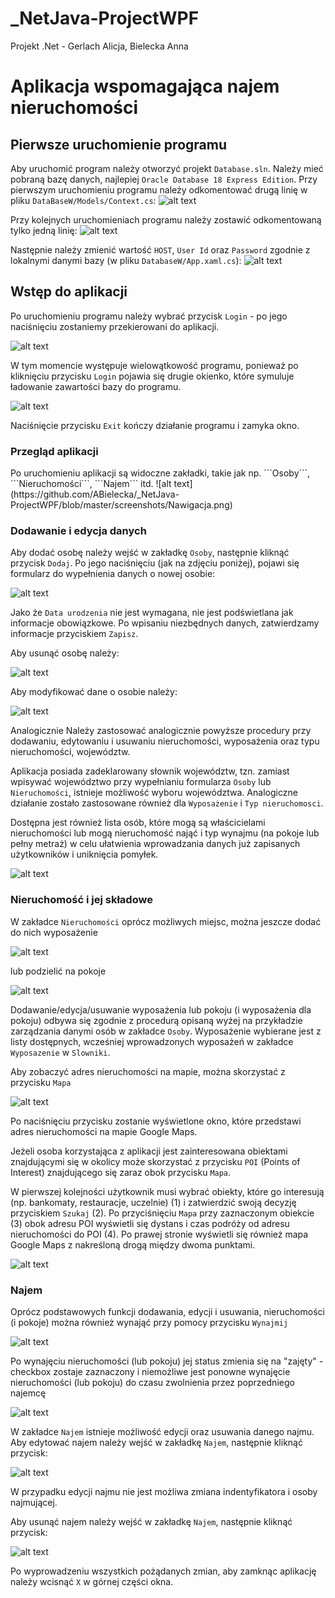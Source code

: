 # _NetJava-ProjectWPF
Projekt .Net - Gerlach Alicja, Bielecka Anna

<h1>Aplikacja wspomagająca najem nieruchomości</h1>

<h2>Pierwsze uruchomienie programu</h2>

Aby uruchomić program należy otworzyć projekt ```Database.sln```. Należy mieć pobraną bazę danych, najlepiej ```Oracle Database 18 Express Edition```. Przy pierwszym uruchomieniu programu należy odkomentować drugą linię w pliku ```DataBaseW/Models/Context.cs```:
![alt text](https://github.com/ABielecka/_NetJava-ProjectWPF/blob/master/screenshots/firstUncomment.PNG)

Przy kolejnych uruchomieniach programu należy zostawić odkomentowaną tylko jedną linię:
![alt text](https://github.com/ABielecka/_NetJava-ProjectWPF/blob/master/screenshots/secondUncomment.PNG)

Następnie należy zmienić wartość ```HOST```, ```User Id``` oraz ```Password``` zgodnie z lokalnymi danymi bazy (w pliku ```DatabaseW/App.xaml.cs```):
![alt text](https://github.com/ABielecka/_NetJava-ProjectWPF/blob/master/screenshots/changeConString.PNG)

<h2>Wstęp do aplikacji</h2>

Po uruchomieniu programu należy wybrać przycisk ```Login``` - po jego naciśnięciu zostaniemy przekierowani do aplikacji. 

![alt text](https://github.com/ABielecka/_NetJava-ProjectWPF/blob/master/screenshots/Login.png)

W tym momencie występuje wielowątkowość programu, ponieważ po kliknięciu przycisku ```Login``` pojawia się drugie okienko, które symuluje ładowanie zawartości bazy do programu.

![alt text](https://github.com/ABielecka/_NetJava-ProjectWPF/blob/master/screenshots/Loading.png)

Naciśnięcie przycisku ```Exit``` kończy działanie programu i zamyka okno.

<h3>Przegląd aplikacji</h3>
Po uruchomieniu aplikacji są widoczne zakładki, takie jak np. ```Osoby```, ```Nieruchomości```, ```Najem``` itd.
![alt text](https://github.com/ABielecka/_NetJava-ProjectWPF/blob/master/screenshots/Nawigacja.png)

<h3>Dodawanie i edycja danych</h3>

Aby dodać osobę należy wejść w zakładkę ```Osoby```, następnie kliknąć przycisk ```Dodaj```. Po jego naciśnięciu (jak na zdjęciu poniżej), pojawi się formularz do wypełnienia danych o nowej osobie:

![alt text](https://github.com/ABielecka/_NetJava-ProjectWPF/blob/master/screenshots/OsobaAdd.png)

Jako że ```Data urodzenia``` nie jest wymagana, nie jest podświetlana jak informacje obowiązkowe. Po wpisaniu niezbędnych danych, zatwierdzamy informacje przyciskiem ```Zapisz```.

Aby usunąć osobę należy: 

![alt text](https://github.com/ABielecka/_NetJava-ProjectWPF/blob/master/screenshots/OsobaDelete.png)

Aby modyfikować dane o osobie należy:

![alt text](https://github.com/ABielecka/_NetJava-ProjectWPF/blob/master/screenshots/OsobaEdit.png)

Analogicznie 
Należy zastosować analogicznie powyższe procedury przy dodawaniu, edytowaniu i usuwaniu nieruchomości, wyposażenia oraz typu nieruchomości, województw.

Aplikacja posiada zadeklarowany słownik województw, tzn. zamiast wpisywać województwo przy wypełnianiu formularza ```Osoby``` lub ```Nieruchomości```, istnieje możliwość wyboru województwa. Analogiczne działanie zostało zastosowane również dla ```Wyposażenie``` i ```Typ nieruchomosci```.

Dostępna jest również lista osób, które mogą są właścicielami nieruchomości lub mogą nieruchomość nająć i typ wynajmu (na pokoje lub pełny metraż) w celu ułatwienia wprowadzania danych już zapisanych użytkowników i uniknięcia pomyłek.

![alt text](https://github.com/ABielecka/_NetJava-ProjectWPF/blob/master/screenshots/Województwa.png)

<h3>Nieruchomość i jej składowe</h3>

W zakładce ```Nieruchomości``` oprócz możliwych miejsc, można jeszcze dodać do nich wyposażenie 

![alt text](https://github.com/ABielecka/_NetJava-ProjectWPF/blob/master/screenshots/NieruchomoscWyp.png)

lub podzielić na pokoje

![alt text](https://github.com/ABielecka/_NetJava-ProjectWPF/blob/master/screenshots/NieruchomoscPok.png)

Dodawanie/edycja/usuwanie wyposażenia lub pokoju (i wyposażenia dla pokoju) odbywa się zgodnie z procedurą opisaną wyżej na przykładzie zarządzania danymi osób w zakładce ```Osoby```. Wyposażenie wybierane jest z listy dostępnych, wcześniej wprowadzonych wyposażeń w zakładce ```Wyposazenie``` w ```Slowniki```.

Aby zobaczyć adres nieruchomości na mapie, można skorzystać z przycisku ```Mapa```

![alt text](https://github.com/ABielecka/_NetJava-ProjectWPF/blob/master/screenshots/Mapa.png)

Po naciśnięciu przycisku zostanie wyświetlone okno, które przedstawi adres nieruchomości na mapie Google Maps.

Jeżeli osoba korzystająca z aplikacji jest zainteresowana obiektami znajdującymi się w okolicy może skorzystać z przycisku ```POI``` (Points of Interest) znajdującego się zaraz obok przycisku ```Mapa```.

W pierwszej kolejności użytkownik musi wybrać obiekty, które go interesują (np. bankomaty, restauracje, uczelnie) (1) i zatwierdzić swoją decyzję przyciskiem ```Szukaj``` (2). Po przyciśnięciu ```Mapa``` przy zaznaczonym obiekcie (3) obok adresu POI wyświetli się dystans i czas podróży od adresu nieruchomości do POI (4). Po prawej stronie wyświetli się również mapa Google Maps z nakreśloną drogą między dwoma punktami.

![alt text](https://github.com/ABielecka/_NetJava-ProjectWPF/blob/master/screenshots/POI.png)

<h3>Najem</h3>

Oprócz podstawowych funkcji dodawania, edycji i usuwania, nieruchomości (i pokoje) można również wynająć przy pomocy przycisku ```Wynajmij```

![alt text](https://github.com/ABielecka/_NetJava-ProjectWPF/blob/master/screenshots/Najmij.png)

Po wynajęciu nieruchomości (lub pokoju) jej status zmienia się na "zajęty" - checkbox zostaje zaznaczony i niemożliwe jest ponowne wynajęcie nieruchomości (lub pokoju) do czasu zwolnienia przez poprzedniego najemcę

![alt text](https://github.com/ABielecka/_NetJava-ProjectWPF/blob/master/screenshots/Status.png)

W zakładce ```Najem``` istnieje możliwość edycji oraz usuwania danego najmu. Aby edytować najem należy wejść w zakładkę ```Najem```, następnie kliknąć przycisk:

![alt text](https://github.com/ABielecka/_NetJava-ProjectWPF/blob/master/screenshots/WynajemEdit.png)

W przypadku edycji najmu nie jest możliwa zmiana indentyfikatora i osoby najmującej.

Aby usunąć najem należy wejść w zakładkę ```Najem```, następnie kliknąć przycisk:

![alt text](https://github.com/ABielecka/_NetJava-ProjectWPF/blob/master/screenshots/UsunWynajem.png)

Po wyprowadzeniu wszystkich pożądanych zmian, aby zamknąc aplikację należy wcisnąć ```X``` w górnej części okna. 
